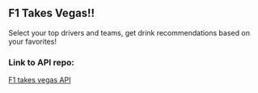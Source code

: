 ## F1 Takes Vegas!! 

Select your top drivers and teams, get drink recommendations based on your favorites!

### Link to API repo: 

[F1 takes vegas API](https://github.com/nvalentini21/F1-Takes-Vegas-API)
